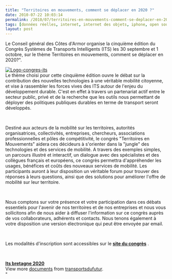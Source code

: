```yaml
---
title: "Territoires en mouvements, comment se déplacer en 2020 ?"
date: 2010-07-22 10:03:14
permalink: /2010/07/territoires-en-mouvements-comment-se-deplacer-en-2020.html
tags: [données réelles, internet, internet des objets, iphone, open source, partage de données, Service de mobilité, téléphone, TIC, transition générationnelle, twitter]
layout: post
---
```


<p class="MsoNormal"><span>Le Conseil général des Côtes d'Armor organise la cinquième édition du Congrès Systèmes de Transports Intelligents (ITS) les 30 septembre et 1 octobre, sur le thème Territoires en mouvements, comment se déplacer en 2020?". </span></p> <p class="MsoNormal"><span><a href="https://gabrielplassat.github.io/transportsdufutur/wp-content/uploads/sites/6/old/6a0120a66d2ad4970b0134859b826a970c-pi.jpg" rel="lightbox"><img alt="Logo-congres-its" border="0" class="asset asset-image at-xid-6a0120a66d2ad4970b0134859b826a970c " src="/wp-content/uploads/sites/6/old/6a0120a66d2ad4970b0134859b826a970c-500pi.jpg" title="Logo-congres-its" /></a> <br /></span><span>Le thème choisi pour cette cinquième édition ouvre le débat sur la contribution des nouvelles technologies à une véritable mobilité citoyenne, et vise à rassembler les forces vives des ITS autour de l'enjeu du développement durable. C'est en effet à travers un partenariat actif entre le secteur public, privé et de la recherche que les outils nous permettant de déployer des politiques publiques durables en terme de transport seront développés. </span></p> <p class="MsoNormal"><span> </span></p>  <!--more-->  <p class="MsoNormal"><span><span> </span></span></p> <p class="MsoNormal"><span>Destiné aux acteurs de la mobilité sur les territoires, autorités organisatrices, collectivités, entreprises, chercheurs, associations professionnelles et pôles de compétitivité, le congrès "Territoires en Mouvements" aidera ces décideurs à s'orienter dans la "jungle" des technologies et des services de mobilité. A travers des exemples simples, un parcours illustré et interactif, un dialogue avec des spécialistes et des collègues français et européens, ce congrès permettra d'appréhender les usages, bénéfices et coûts des nouveaux services de mobilité. Les participants auront à leur disposition un véritable forum pour trouver des réponses à leurs questions, ainsi que des solutions pour améliorer l'offre de mobilité sur leur territoire.</span></p> <p class="MsoNormal"><span><span> </span></span></p> <p class="MsoNormal"><span>Nous comptons sur votre présence et votre participation dans ces débats essentiels pour l'avenir de nos territoires et de nos entreprises et nous vous sollicitons afin de nous aider à diffuser l'information sur ce congrès auprès de vos collaborateurs, adhérents et contacts. Nous tenons également à votre disposition une version électronique qui peut être envoyée par email. </span></p> <p class="MsoNormal"><span><span> </span></span></p> <p class="MsoNormal"><span>Les modalités d'inscription sont accessibles sur le <strong><a href="http://www.congresits.com" target="_blank">site du congrès</a></strong> .</span></p> <p class="MsoNormal"> </p> <div id="__ss_4811260"><strong><a href="http://www.slideshare.net/transportsdufutur/its-bretagne-2020" title="Its bretagne 2020">Its bretagne 2020</a></strong>   <div>View more <a href="http://www.slideshare.net/">documents</a> from <a href="http://www.slideshare.net/transportsdufutur">transportsdufutur</a>.</div></div>"
